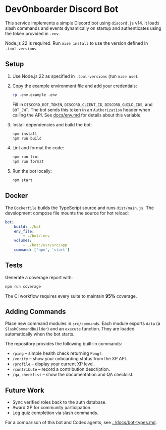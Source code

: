 # DevOnboarder Discord Bot

This service implements a simple Discord bot using `discord.js` v14.
It loads slash commands and events dynamically on startup and authenticates
using the token provided in `.env`.

Node.js 22 is required. Run `mise install` to use the version defined in `.tool-versions`.

## Setup

1. Use Node.js 22 as specified in `.tool-versions` (run `mise use`).
2. Copy the example environment file and add your credentials:

    ```bash
    cp .env.example .env
    ```

    Fill in `DISCORD_BOT_TOKEN`, `DISCORD_CLIENT_ID`, `DISCORD_GUILD_IDS`,
    and `BOT_JWT`. The bot sends this token in an `Authorization` header
    when calling the API. See [docs/env.md](../docs/env.md) for details
    about this variable.

3. Install dependencies and build the bot:

    ```bash
    npm install
    npm run build
    ```

4. Lint and format the code:

    ```bash
    npm run lint
    npm run format
    ```

5. Run the bot locally:

    ```bash
    npm start
    ```

## Docker

The `Dockerfile` builds the TypeScript source and runs `dist/main.js`.
The development compose file mounts the source for hot reload:

```yaml
bot:
    build: ./bot
    env_file:
        - ./bot/.env
    volumes:
        - ./bot:/usr/src/app
    command: ['npm', 'start']
```

## Tests

Generate a coverage report with:

```bash
npm run coverage
```

The CI workflow requires every suite to maintain **95%** coverage.

## Adding Commands

Place new command modules in `src/commands`. Each module exports
`data` (a `SlashCommandBuilder`) and an `execute` function. They are
loaded automatically when the bot starts.

The repository provides the following built-in commands:

- `/ping` – simple health check returning `Pong!`.
- `/verify` – show your onboarding status from the XP API.
- `/profile` – display your current XP level.
- `/contribute` – record a contribution description.
- `/qa_checklist` – show the documentation and QA checklist.

## Future Work

- Sync verified roles back to the auth database.
- Award XP for community participation.
- Log quiz completion via slash commands.

For a comparison of this bot and Codex agents, see [../docs/bot-types.md](../docs/bot-types.md).
